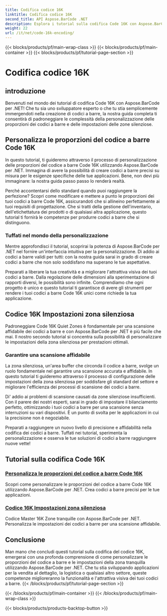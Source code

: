 ```yaml
---
title: Codifica codice 16K
linktitle: Codifica codice 16K
second_title: API Aspose.BarCode .NET
description: Esplora i tutorial sulla codifica Code 16K con Aspose.BarCode per .NET. Personalizza le proporzioni dei codici a barre e le impostazioni della zona silenziosa per una scansione precisa e affidabile nelle tue applicazioni.
weight: 22
url: /it/net/code-16k-encoding/
---
```


{{< blocks/products/pf/main-wrap-class >}}
{{< blocks/products/pf/main-container >}}
{{< blocks/products/pf/tutorial-page-section >}}

# Codifica codice 16K


## introduzione

Benvenuti nel mondo dei tutorial di codifica Code 16K con Aspose.BarCode per .NET! Che tu sia uno sviluppatore esperto o che tu stia semplicemente immergendoti nella creazione di codici a barre, la nostra guida completa ti consentirà di padroneggiare le complessità della personalizzazione delle proporzioni dei codici a barre e delle impostazioni delle zone silenziose.

## Personalizza le proporzioni del codice a barre Code 16K

In questo tutorial, ti guideremo attraverso il processo di personalizzazione delle proporzioni del codice a barre Code 16K utilizzando Aspose.BarCode per .NET. Immagina di avere la possibilità di creare codici a barre precisi su misura per le esigenze specifiche delle tue applicazioni. Bene, non devi più immaginare: la nostra guida passo passo lo renderà realtà.

Perché accontentarsi dello standard quando puoi raggiungere la perfezione? Scopri come modificare e mettere a punto le proporzioni dei tuoi codici a barre Code 16K, assicurandoti che si allineino perfettamente ai tuoi requisiti di progettazione. Che si tratti della gestione dell'inventario, dell'etichettatura dei prodotti o di qualsiasi altra applicazione, questo tutorial ti fornirà le competenze per produrre codici a barre che si distinguono.

### Tuffati nel mondo della personalizzazione

Mentre approfondisci il tutorial, scoprirai la potenza di Aspose.BarCode per .NET nel fornire un'interfaccia intuitiva per la personalizzazione. Dì addio ai codici a barre validi per tutti: con la nostra guida sarai in grado di creare codici a barre che non solo soddisfano ma superano le tue aspettative.

Preparati a liberare la tua creatività e a migliorare l'attrattiva visiva dei tuoi codici a barre. Dalla regolazione delle dimensioni alla sperimentazione di rapporti diversi, le possibilità sono infinite. Comprendiamo che ogni progetto è unico e questo tutorial ti garantisce di avere gli strumenti per rendere i tuoi codici a barre Code 16K unici come richiede la tua applicazione.

## Codice 16K Impostazioni zona silenziosa

Padroneggiare Code 16K Quiet Zones è fondamentale per una scansione affidabile dei codici a barre e con Aspose.BarCode per .NET è più facile che mai. Il nostro secondo tutorial si concentra sulla possibilità di personalizzare le impostazioni della zona silenziosa per prestazioni ottimali.

### Garantire una scansione affidabile

La zona silenziosa, un'area buffer che circonda il codice a barre, svolge un ruolo fondamentale nel garantire una scansione accurata e affidabile. In questo tutorial ti guideremo attraverso il processo di configurazione delle impostazioni della zona silenziosa per soddisfare gli standard del settore e migliorare l'efficienza dei processi di scansione dei codici a barre.

Di' addio ai problemi di scansione causati da zone silenziose insufficienti. Con il parere dei nostri esperti, sarai in grado di impostare il bilanciamento perfetto, ottimizzando i tuoi codici a barre per una scansione senza interruzioni su vari dispositivi. È un punto di svolta per le applicazioni in cui la precisione non è negoziabile.

Preparati a raggiungere un nuovo livello di precisione e affidabilità nella codifica dei codici a barre. Tuffati nei tutorial, sperimenta la personalizzazione e osserva le tue soluzioni di codici a barre raggiungere nuove vette!
## Tutorial sulla codifica Code 16K
### [Personalizza le proporzioni del codice a barre Code 16K](./code-16k-aspect-ratio-customization/)
Scopri come personalizzare le proporzioni del codice a barre Code 16K utilizzando Aspose.BarCode per .NET. Crea codici a barre precisi per le tue applicazioni.
### [Codice 16K Impostazioni zona silenziosa](./code-16k-quiet-zone-settings/)
Codice Master 16K Zone tranquille con Aspose.BarCode per .NET. Personalizza le impostazioni dei codici a barre per una scansione affidabile.

## Conclusione

Man mano che concludi questi tutorial sulla codifica del codice 16K, emergerai con una profonda comprensione di come personalizzare le proporzioni del codice a barre e le impostazioni della zona tranquilla utilizzando Aspose.BarCode per .NET. Che tu stia sviluppando applicazioni per la vendita al dettaglio, la logistica o qualsiasi altro settore, queste competenze miglioreranno la funzionalità e l'attrattiva visiva dei tuoi codici a barre.
{{< /blocks/products/pf/tutorial-page-section >}}

{{< /blocks/products/pf/main-container >}}
{{< /blocks/products/pf/main-wrap-class >}}

{{< blocks/products/products-backtop-button >}}
